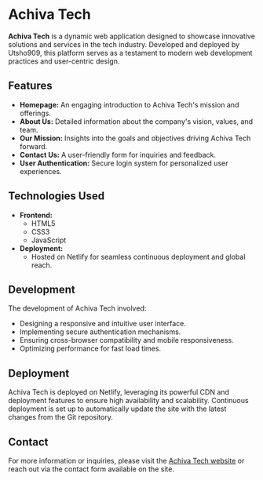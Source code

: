 # Achiva Tech



**Achiva Tech** is a dynamic web application designed to showcase innovative solutions and services in the tech industry. Developed and deployed by Utsho909, this platform serves as a testament to modern web development practices and user-centric design.

## Features

- **Homepage:** An engaging introduction to Achiva Tech's mission and offerings.
- **About Us:** Detailed information about the company's vision, values, and team.
- **Our Mission:** Insights into the goals and objectives driving Achiva Tech forward.
- **Contact Us:** A user-friendly form for inquiries and feedback.
- **User Authentication:** Secure login system for personalized user experiences.

## Technologies Used

- **Frontend:**
  - HTML5
  - CSS3
  - JavaScript
- **Deployment:**
  - Hosted on Netlify for seamless continuous deployment and global reach.

## Development

The development of Achiva Tech involved:

- Designing a responsive and intuitive user interface.
- Implementing secure authentication mechanisms.
- Ensuring cross-browser compatibility and mobile responsiveness.
- Optimizing performance for fast load times.

## Deployment

Achiva Tech is deployed on Netlify, leveraging its powerful CDN and deployment features to ensure high availability and scalability. Continuous deployment is set up to automatically update the site with the latest changes from the Git repository.

## Contact

For more information or inquiries, please visit the [Achiva Tech website](https://achivatech.netlify.app/) or reach out via the contact form available on the site.

